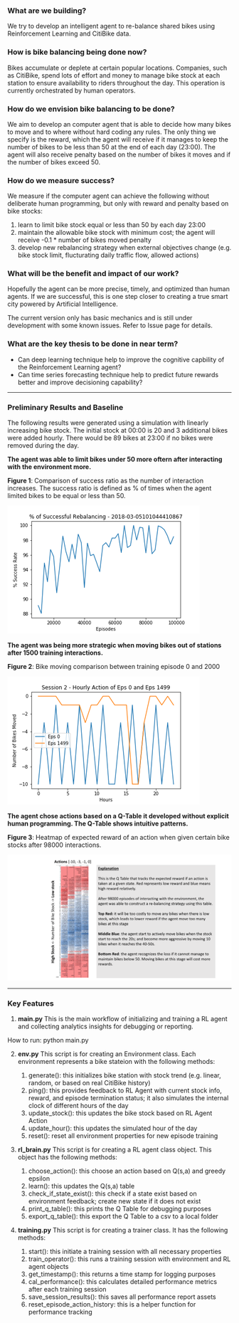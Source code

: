 ### What are we building?

We try to develop an intelligent agent to re-balance shared bikes using Reinforcement Learning and CitiBike data. 

### How is bike balancing being done now?
Bikes accumulate or deplete at certain popular locations. Companies, such as CitiBike, spend lots of effort and money to manage bike stock at each station to ensure availability to riders throughout the day. This operation is currently orchestrated by human operators. 

### How do we envision bike balancing to be done?
We aim to develop an computer agent that is able to decide how many bikes to move and to where without hard coding any rules. The only thing we specify is the reward, which the agent will receive if it manages to keep the number of bikes to be less than 50 at the end of each day (23:00). The agent will also receive penalty based on the number of bikes it moves and if the number of bikes exceed 50.

### How do we measure success?
We measure if the computer agent can achieve the following without deliberate human programming, but only with reward and penalty based on bike stocks:  
1) learn to limit bike stock equal or less than 50 by each day 23:00
2) maintain the allowable bike stock with minimum cost; the agent will receive -0.1 * number of bikes moved penalty
3) develop new rebalancing strategy when external objectives change (e.g. bike stock limit, flucturating daily traffic flow, allowed actions)

### What will be the benefit and impact of our work?
Hopefully the agent can be more precise, timely, and optimized than human agents. If we are successful, this is one step closer to creating a true smart city powered by Artificial Intelligence. 

The current version only has basic mechanics and is still under development with some known issues. Refer to Issue page for details.

### What are the key thesis to be done in near term?
- Can deep learning technique help to improve the cognitive capbility of the Reinforcement Learning agent?
- Can time series forecasting technique help to predict future rewards better and improve decisioning capability?

---
### Preliminary Results and Baseline

The following results were generated using a simulation with linearly increasing bike stock. The initial stock at 00:00 is 20 and 3 additional bikes were added hourly. There would be 89 bikes at 23:00 if no bikes were removed during the day.

**The agent was able to limit bikes under 50 more oftern after interacting with the environment more.**

**Figure 1**: Comparison of success ratio as the number of interaction increases. The success ratio is defined as % of times when the agent limited bikes to be equal or less than 50.

![image](/result_snapshot/session_success_rate_2018-03-05101044410867.png)

**The agent was being more strategic when moving bikes out of stations after 1500 training interactions.**

**Figure 2**: Bike moving comparison between training episode 0 and 2000

![image](/result_snapshot/action_history_220180305223236794486.png)

**The agent chose actions based on a Q-Table it developed without explicit human programming. The Q-Table shows intuitive patterns.**

**Figure 3**: Heatmap of expected reward of an action when given certain bike stocks after 98000 interactions.

![image](/result_snapshot/q_table_explaination.png)

---

### Key Features

1) **main.py**
This is the main workflow of initializing and training a RL agent and collecting analytics insights for debugging or reporting.

How to run: python main.py

2) **env.py**
This script is for creating an Environment class. Each environment represents
a bike stateion with the following methods:
    1) generate(): this initializes bike station with stock trend (e.g. linear, random, or based on real CitiBike history)
    2) ping(): this provides feedback to RL Agent with current stock info, reward, and episode termination status; it also simulates the internal clock of different hours of the day
    3) update_stock(): this updates the bike stock based on RL Agent Action
    4) update_hour(): this updates the simulated hour of the day
    5) reset(): reset all environment properties for new episode training

3) **rl_brain.py**
This script is for creating a RL agent class object. This object has the following methods:
    
    1) choose_action(): this choose an action based on Q(s,a) and greedy epsilon
    2) learn(): this updates the Q(s,a) table
    3) check_if_state_exist(): this check if a state exist based on environment feedback; create new state if it does not exist
    4) print_q_table(): this prints the Q Table for debugging purposes
    5) export_q_table(): this export the Q Table to a csv to a local folder
    
4) **training.py**
This script is for creating a trainer class. It has the following methods:
    1) start(): this initiate a training session with all necessary properties
    2) train_operator(): this runs a training session with environment and RL agent objects
    3) get_timestamp(): this returns a time stamp for logging purposes
    4) cal_performance(): this calculates detailed performance metrics after each training session
    5) save_session_results(): this saves all performance report assets
    6) reset_episode_action_history: this is a helper function for performance tracking
